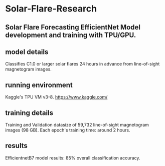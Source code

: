 # Solar-Flare-Research
## Solar Flare Forecasting EfficientNet Model development and training with TPU/GPU. 
## model details
Classifies C1.0 or larger solar flares 24 hours in advance from line-of-sight magnetogram images.
## running environment
Kaggle's TPU VM v3-8. https://www.kaggle.com/

## training details
Training and Validation datasize of 59,732 line-of-sight magnetogram images (98 GB).
Each epoch's training time: around 2 hours.

## results
EfficientnetB7 model results: 85% overall classification accuracy.
